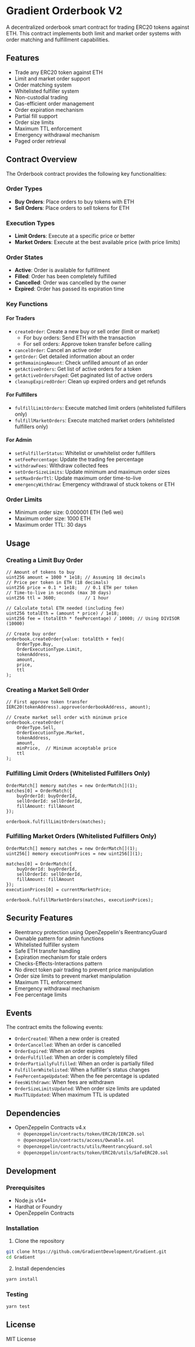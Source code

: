 # Gradient Orderbook V2

A decentralized orderbook smart contract for trading ERC20 tokens against ETH. This contract implements both limit and market order systems with order matching and fulfillment capabilities.

## Features

- Trade any ERC20 token against ETH
- Limit and market order support
- Order matching system
- Whitelisted fulfiller system
- Non-custodial trading
- Gas-efficient order management
- Order expiration mechanism
- Partial fill support
- Order size limits
- Maximum TTL enforcement
- Emergency withdrawal mechanism
- Paged order retrieval

## Contract Overview

The Orderbook contract provides the following key functionalities:

### Order Types
- **Buy Orders**: Place orders to buy tokens with ETH
- **Sell Orders**: Place orders to sell tokens for ETH

### Execution Types
- **Limit Orders**: Execute at a specific price or better
- **Market Orders**: Execute at the best available price (with price limits)

### Order States
- **Active**: Order is available for fulfillment
- **Filled**: Order has been completely fulfilled
- **Cancelled**: Order was cancelled by the owner
- **Expired**: Order has passed its expiration time

### Key Functions

#### For Traders
- `createOrder`: Create a new buy or sell order (limit or market)
  - For buy orders: Send ETH with the transaction
  - For sell orders: Approve token transfer before calling
- `cancelOrder`: Cancel an active order
- `getOrder`: Get detailed information about an order
- `getRemainingAmount`: Check unfilled amount of an order
- `getActiveOrders`: Get list of active orders for a token
- `getActiveOrdersPaged`: Get paginated list of active orders
- `cleanupExpiredOrder`: Clean up expired orders and get refunds

#### For Fulfillers
- `fulfillLimitOrders`: Execute matched limit orders (whitelisted fulfillers only)
- `fulfillMarketOrders`: Execute matched market orders (whitelisted fulfillers only)

#### For Admin
- `setFulfillerStatus`: Whitelist or unwhitelist order fulfillers
- `setFeePercentage`: Update the trading fee percentage
- `withdrawFees`: Withdraw collected fees
- `setOrderSizeLimits`: Update minimum and maximum order sizes
- `setMaxOrderTtl`: Update maximum order time-to-live
- `emergencyWithdraw`: Emergency withdrawal of stuck tokens or ETH

### Order Limits
- Minimum order size: 0.000001 ETH (1e6 wei)
- Maximum order size: 1000 ETH
- Maximum order TTL: 30 days

## Usage

### Creating a Limit Buy Order

```solidity
// Amount of tokens to buy
uint256 amount = 1000 * 1e18; // Assuming 18 decimals
// Price per token in ETH (18 decimals)
uint256 price = 0.1 * 1e18;   // 0.1 ETH per token
// Time-to-live in seconds (max 30 days)
uint256 ttl = 3600;           // 1 hour

// Calculate total ETH needed (including fee)
uint256 totalEth = (amount * price) / 1e18;
uint256 fee = (totalEth * feePercentage) / 10000; // Using DIVISOR (10000)

// Create buy order
orderbook.createOrder{value: totalEth + fee}(
    OrderType.Buy,
    OrderExecutionType.Limit,
    tokenAddress,
    amount,
    price,
    ttl
);
```

### Creating a Market Sell Order

```solidity
// First approve token transfer
IERC20(tokenAddress).approve(orderbookAddress, amount);

// Create market sell order with minimum price
orderbook.createOrder(
    OrderType.Sell,
    OrderExecutionType.Market,
    tokenAddress,
    amount,
    minPrice,  // Minimum acceptable price
    ttl
);
```

### Fulfilling Limit Orders (Whitelisted Fulfillers Only)

```solidity
OrderMatch[] memory matches = new OrderMatch[](1);
matches[0] = OrderMatch({
    buyOrderId: buyOrderId,
    sellOrderId: sellOrderId,
    fillAmount: fillAmount
});

orderbook.fulfillLimitOrders(matches);
```

### Fulfilling Market Orders (Whitelisted Fulfillers Only)

```solidity
OrderMatch[] memory matches = new OrderMatch[](1);
uint256[] memory executionPrices = new uint256[](1);

matches[0] = OrderMatch({
    buyOrderId: buyOrderId,
    sellOrderId: sellOrderId,
    fillAmount: fillAmount
});
executionPrices[0] = currentMarketPrice;

orderbook.fulfillMarketOrders(matches, executionPrices);
```

## Security Features

- Reentrancy protection using OpenZeppelin's ReentrancyGuard
- Ownable pattern for admin functions
- Whitelisted fulfiller system
- Safe ETH transfer handling
- Expiration mechanism for stale orders
- Checks-Effects-Interactions pattern
- No direct token pair trading to prevent price manipulation
- Order size limits to prevent market manipulation
- Maximum TTL enforcement
- Emergency withdrawal mechanism
- Fee percentage limits

## Events

The contract emits the following events:

- `OrderCreated`: When a new order is created
- `OrderCancelled`: When an order is cancelled
- `OrderExpired`: When an order expires
- `OrderFulfilled`: When an order is completely filled
- `OrderPartiallyFulfilled`: When an order is partially filled
- `FulfillerWhitelisted`: When a fulfiller's status changes
- `FeePercentageUpdated`: When the fee percentage is updated
- `FeesWithdrawn`: When fees are withdrawn
- `OrderSizeLimitsUpdated`: When order size limits are updated
- `MaxTTLUpdated`: When maximum TTL is updated

## Dependencies

- OpenZeppelin Contracts v4.x
  - `@openzeppelin/contracts/token/ERC20/IERC20.sol`
  - `@openzeppelin/contracts/access/Ownable.sol`
  - `@openzeppelin/contracts/utils/ReentrancyGuard.sol`
  - `@openzeppelin/contracts/token/ERC20/utils/SafeERC20.sol`

## Development

### Prerequisites

- Node.js v14+
- Hardhat or Foundry
- OpenZeppelin Contracts

### Installation

1. Clone the repository
```bash
git clone https://github.com/GradientDevelopment/Gradient.git
cd Gradient
```

2. Install dependencies
```bash
yarn install
```

### Testing

```bash
yarn test
```

## License

MIT License
